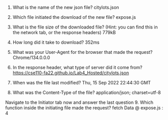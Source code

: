 1. What is the name of the new json file?
   citylots.json

2. Which file initiated the download of the new file?
   expose.js

3. What is the file size of the downloaded file? (Hint: you can find this in the network tab, or the response headers)
   779kB

4. How long did it take to download?
   352ms

5. What was your User-Agent for the browser that made the request?
   Chrome/134.0.0.0

6. In the response header, what type of server did it come from?
   https://cse110-fa22.github.io/Lab4_Hosted/citylots.json
   
7. When was the file last modified?
   Thu, 15 Sep 2022 22:44:30 GMT

8. What was the Content-Type of the file?
   application/json; charset=utf-8

Navigate to the Initiator tab now and answer the last question
9. Which function inside the initiating file made the request?
   fetch Data @ expose.js : 4